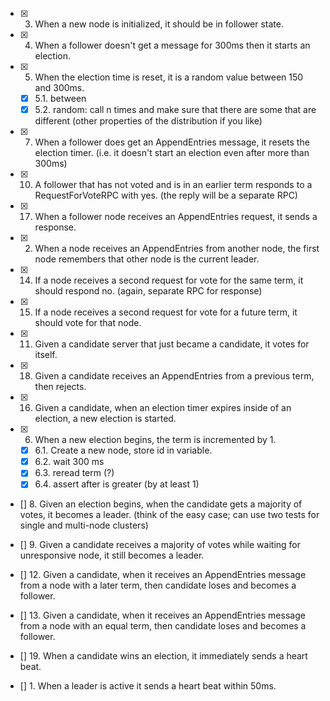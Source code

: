 - [x] 3. When a new node is initialized, it should be in follower state.
- [x] 4. When a follower doesn't get a message for 300ms then it starts an election.
- [x] 5. When the election time is reset, it is a random value between 150 and 300ms.
	- [x] 5.1. between
	- [x] 5.2. random: call n times and make sure that there are some that are different (other properties of the distribution if you like)
- [x] 7. When a follower does get an AppendEntries message, it resets the election timer. (i.e. it doesn't start an election even after more than 300ms)
- [x] 10. A follower that has not voted and is in an earlier term responds to a RequestForVoteRPC with yes. (the reply will be a separate RPC)
- [x] 17. When a follower node receives an AppendEntries request, it sends a response.
- [x] 2. When a node receives an AppendEntries from another node, the first node remembers that other node is the current leader.

- [x] 14. If a node receives a second request for vote for the same term, it should respond no. (again, separate RPC for response)
- [x] 15. If a node receives a second request for vote for a future term, it should vote for that node.
 
- [x] 11. Given a candidate server that just became a candidate, it votes for itself.
- [x] 18. Given a candidate receives an AppendEntries from a previous term, then rejects.
- [x] 16. Given a candidate, when an election timer expires inside of an election, a new election is started.
- [x] 6. When a new election begins, the term is incremented by 1.
	- [x] 6.1. Create a new node, store id in variable.
	- [x] 6.2. wait 300 ms
	- [x] 6.3. reread term (?)
	- [x] 6.4. assert after is greater (by at least 1)
- [] 8. Given an election begins, when the candidate gets a majority of votes, it becomes a leader. (think of the easy case; can use two tests for single and multi-node clusters)
- [] 9. Given a candidate receives a majority of votes while waiting for unresponsive node, it still becomes a leader.
- [] 12. Given a candidate, when it receives an AppendEntries message from a node with a later term, then candidate loses and becomes a follower.
- [] 13. Given a candidate, when it receives an AppendEntries message from a node with an equal term, then candidate loses and becomes a follower.
- [] 19. When a candidate wins an election, it immediately sends a heart beat.


- [] 1. When a leader is active it sends a heart beat within 50ms.